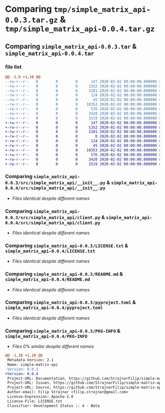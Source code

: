# Comparing `tmp/simple_matrix_api-0.0.3.tar.gz` & `tmp/simple_matrix_api-0.0.4.tar.gz`

## Comparing `simple_matrix_api-0.0.3.tar` & `simple_matrix_api-0.0.4.tar`

### file list

```diff
@@ -1,9 +1,10 @@
--rw-r--r--   0        0        0      147 2020-02-02 00:00:00.000000 simple_matrix_api-0.0.3/src/simple_matrix_api/__about__.py
--rw-r--r--   0        0        0     1352 2020-02-02 00:00:00.000000 simple_matrix_api-0.0.3/src/simple_matrix_api/__init__.py
--rw-r--r--   0        0        0     2201 2020-02-02 00:00:00.000000 simple_matrix_api-0.0.3/src/simple_matrix_api/client.py
--rw-r--r--   0        0        0      124 2020-02-02 00:00:00.000000 simple_matrix_api-0.0.3/tests/__init__.py
--rw-r--r--   0        0        0       45 2020-02-02 00:00:00.000000 simple_matrix_api-0.0.3/.gitignore
--rw-r--r--   0        0        0    10353 2020-02-02 00:00:00.000000 simple_matrix_api-0.0.3/LICENSE.txt
--rw-r--r--   0        0        0      576 2020-02-02 00:00:00.000000 simple_matrix_api-0.0.3/README.md
--rw-r--r--   0        0        0     3420 2020-02-02 00:00:00.000000 simple_matrix_api-0.0.3/pyproject.toml
--rw-r--r--   0        0        0     1519 2020-02-02 00:00:00.000000 simple_matrix_api-0.0.3/PKG-INFO
+-rw-r--r--   0        0        0      147 2020-02-02 00:00:00.000000 simple_matrix_api-0.0.4/src/simple_matrix_api/__about__.py
+-rw-r--r--   0        0        0     1352 2020-02-02 00:00:00.000000 simple_matrix_api-0.0.4/src/simple_matrix_api/__init__.py
+-rw-r--r--   0        0        0     2201 2020-02-02 00:00:00.000000 simple_matrix_api-0.0.4/src/simple_matrix_api/client.py
+-rw-r--r--   0        0        0        0 2020-02-02 00:00:00.000000 simple_matrix_api-0.0.4/src/simple_matrix_api/py.typed
+-rw-r--r--   0        0        0      124 2020-02-02 00:00:00.000000 simple_matrix_api-0.0.4/tests/__init__.py
+-rw-r--r--   0        0        0       45 2020-02-02 00:00:00.000000 simple_matrix_api-0.0.4/.gitignore
+-rw-r--r--   0        0        0    10353 2020-02-02 00:00:00.000000 simple_matrix_api-0.0.4/LICENSE.txt
+-rw-r--r--   0        0        0      576 2020-02-02 00:00:00.000000 simple_matrix_api-0.0.4/README.md
+-rw-r--r--   0        0        0     3420 2020-02-02 00:00:00.000000 simple_matrix_api-0.0.4/pyproject.toml
+-rw-r--r--   0        0        0     1519 2020-02-02 00:00:00.000000 simple_matrix_api-0.0.4/PKG-INFO
```

### Comparing `simple_matrix_api-0.0.3/src/simple_matrix_api/__init__.py` & `simple_matrix_api-0.0.4/src/simple_matrix_api/__init__.py`

 * *Files identical despite different names*

### Comparing `simple_matrix_api-0.0.3/src/simple_matrix_api/client.py` & `simple_matrix_api-0.0.4/src/simple_matrix_api/client.py`

 * *Files identical despite different names*

### Comparing `simple_matrix_api-0.0.3/LICENSE.txt` & `simple_matrix_api-0.0.4/LICENSE.txt`

 * *Files identical despite different names*

### Comparing `simple_matrix_api-0.0.3/README.md` & `simple_matrix_api-0.0.4/README.md`

 * *Files identical despite different names*

### Comparing `simple_matrix_api-0.0.3/pyproject.toml` & `simple_matrix_api-0.0.4/pyproject.toml`

 * *Files identical despite different names*

### Comparing `simple_matrix_api-0.0.3/PKG-INFO` & `simple_matrix_api-0.0.4/PKG-INFO`

 * *Files 0% similar despite different names*

```diff
@@ -1,10 +1,10 @@
 Metadata-Version: 2.1
 Name: simple-matrix-api
-Version: 0.0.3
+Version: 0.0.4
 Project-URL: Documentation, https://github.com/StrajnarFilip/simple-matrix-api
 Project-URL: Issues, https://github.com/StrajnarFilip/simple-matrix-api
 Project-URL: Source, https://github.com/StrajnarFilip/simple-matrix-api
 Author-email: Filip Strajnar <filip.strajnar@gmail.com>
 License-Expression: Apache-2.0
 License-File: LICENSE.txt
 Classifier: Development Status :: 4 - Beta
```

